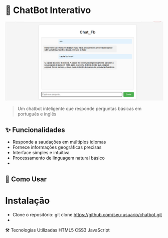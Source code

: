 # 🤖 ChatBot Interativo

![Captura de Tela do ChatBot](imagens/MinhaInteligencia.png)

> Um chatbot inteligente que responde perguntas básicas em português e inglês

## ✨ Funcionalidades

- Responde a saudações em múltiplos idiomas
- Fornece informações geográficas precisas
- Interface simples e intuitiva
- Processamento de linguagem natural básico
- 
## 🚀 Como Usar

# Instalação
- Clone o repositório: git clone https://github.com/seu-usuario/chatbot.git
- 
🛠️ Tecnologias Utilizadas
HTML5
CSS3
JavaScript


